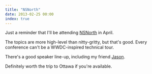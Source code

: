 ```yaml
---
title: "NSNorth"
date: 2013-02-25 00:00
index: true
---
```


Just a reminder that I'll be attending [NSNorth](http://nsnorth.ca) in April.

The topics are more high-level than nitty-gritty, but that's good. Every conference can't be a WWDC-inspired technical tour.

There's a good speaker line-up, including my friend [Jason](https://twitter.com/jasonbrennan).

Definitely worth the trip to Ottawa if you're available.

<!-- more -->
